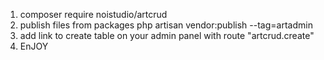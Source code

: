 1. composer require noistudio/artcrud
2. publish files from packages php artisan vendor:publish --tag=artadmin
3. add link to create table on your admin panel with route "artcrud.create"
4. EnJOY